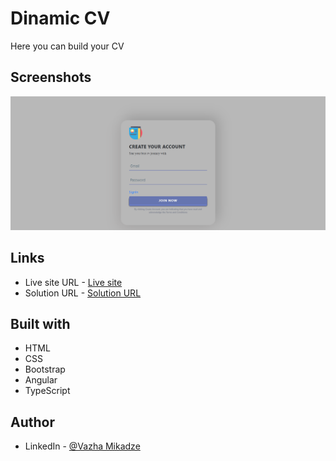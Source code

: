 
# Dinamic CV

Here you can build your CV


 
## Screenshots

![App Screenshot](./src/assets/images/app-screenshot.png)

## Links
- Live site URL - [Live site](https://dinamic-cv-hxn5.vercel.app/)
- Solution URL - [Solution URL](https://github.com/mikadze13/dinamic-cv)

## Built with
- HTML
- CSS
- Bootstrap
- Angular
- TypeScript 

## Author
 
- LinkedIn - [@Vazha Mikadze](https://www.linkedin.com/in/vazha-mikadze-50b8a5237/) 

 
